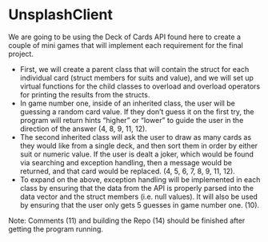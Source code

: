 # UnsplashClient

We are going to be using the Deck of Cards API found here to create a couple of mini games that will implement each requirement for the final project.
- First, we will create a parent class that will contain the struct for each individual card (struct members for suits and value), and we will set up virtual functions for the child classes to overload and overload operators for printing the results from the structs.
- In game number one, inside of an inherited class, the user will be guessing a random card value. If they don’t guess it on the first try, the program will return hints “higher” or “lower” to guide the user in the direction of the answer (4, 8, 9, 11, 12). 
- The second inherited class will ask the user to draw as many cards as they would like from a single deck, and then sort them in order by either suit or numeric value. If the user is dealt a joker, which would be found via searching and exception handling, then a message would be returned, and that card would be replaced. (4, 5, 6, 7, 8, 9, 11, 12). 
- To expand on the above, exception handling will be implemented in each class by ensuring that the data from the API is properly parsed into the data vector and the struct members (i.e. null values). It will also be used by ensuring that the user only gets 5 guesses in game number one. (10). 

Note: Comments (11) and building the Repo (14) should be finished after getting the program running. 

